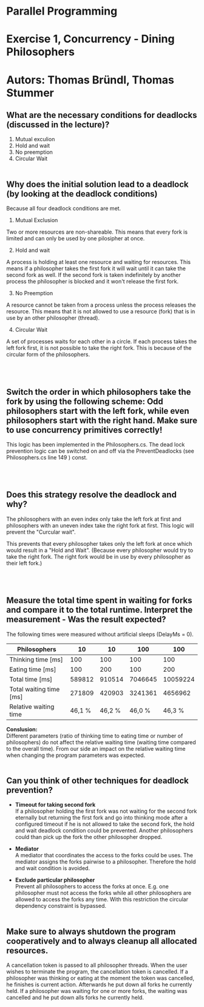 # Parallel Programming

# Exercise 1, Concurrency - Dining Philosophers

# Autors: Thomas Bründl, Thomas Stummer

## What are the necessary conditions for deadlocks (discussed in the lecture)?

1. Mutual exculion
2. Hold and wait
3. No preemption
4. Circular Wait
   <br/>
   <br/>

## Why does the initial solution lead to a deadlock (by looking at the deadlock conditions)

Because all four deadlock conditions are met.

1. Mutual Exclusion

Two or more resources are non-shareable.
This means that every fork is limited and can only be used by one pilosipher at once.

2. Hold and wait

A process is holding at least one resource and waiting for resources.
This means if a philosopher takes the first fork it will wait until it can take the second fork as well.
If the second fork is taken indefinitely by another process the philosopher is blocked and it won't release the first fork.

3. No Preemption

A resource cannot be taken from a process unless the process releases the resource.
This means that it is not allowed to use a resource (fork) that is in use by an other philosopher (thread).

4. Circular Wait

A set of processes waits for each other in a circle.
If each process takes the left fork first, it is not possible to take the right fork.
This is because of the circular form of the philosophers.

<br/>
<br/>

## Switch the order in which philosophers take the fork by using the following scheme: Odd philosophers start with the left fork, while even philosophers start with the right hand. Make sure to use concurrency primitives correctly!

This logic has been implemented in the Philosophers.cs.
The dead lock prevention logic can be switched on and off via the PreventDeadlocks (see Philosophers.cs line 149 ) const.

<br/>
<br/>

## Does this strategy resolve the deadlock and why?

The philosophers with an even index only take the left fork at first and philosophers with an uneven index take the right fork at first. This logic will prevent the "Curcular wait".

This prevents that every philosopher takes only the left fork at once which would result in a "Hold and Wait".
(Because every philosopher would try to take the right fork.
The right fork would be in use by every philosopher as their left fork.)

<br/>
<br/>

## Measure the total time spent in waiting for forks and compare it to the total runtime. Interpret the measurement - Was the result expected?

The following times were measured without artificial sleeps (DelayMs = 0).

| Philosophers            | 10     | 10     | 100     | 100      |
| ----------------------- | ------ | ------ | ------- | -------- |
| Thinking time [ms]      | 100    | 100    | 100     | 100      |
| Eating time [ms]        | 100    | 200    | 100     | 200      |
| Total time [ms]         | 589812 | 910514 | 7046645 | 10059224 |
| Total waiting time [ms] | 271809 | 420903 | 3241361 | 4656962  |
| Relative waiting time   | 46,1 % | 46,2 % | 46,0 %  | 46,3 %   |

**Conslusion:**<br/>
Different parameters (ratio of thinking time to eating time or number of philosophers) do not affect the relative waiting time (waiting time compared to the overall time). From our side an impact on the relative waiting time when changing the program parameters was expected.
<br/>
<br/>

## Can you think of other techniques for deadlock prevention?

- **Timeout for taking second fork**<br/>
  If a philosopher holding the first fork was not waiting for the second fork eternally but returning the first fork and go into thinking mode after a configured timeout if he is not allowed to take the second fork, the hold and wait deadlock condition could be prevented. Another philosophers could than pick up the fork the other philosopher dropped.

- **Mediator**<br/>
  A mediator that coordinates the access to the forks could be uses. The mediator assigns the forks pairwise to a philosopher. Therefore the hold and wait condition is avoided.

- **Exclude particular philosopher**<br/>
  Prevent all philosophers to access the forks at once. E.g. one philosopher must not access the forks while all other philosophers are allowed to access the forks any time. With this restriction the circular dependency constraint is bypassed.
  <br/>
  <br/>

## Make sure to always shutdown the program cooperatively and to always cleanup all allocated resources.

A cancellation token is passed to all philosopher threads. When the user wishes to terminate the program, the cancellation token is cancelled. If a philosopher was thinking or eating at the moment the token was cancelled, he finishes is current action. Afterwards he put down all forks he currently held. If a philosopher was waiting for one or more forks, the waiting was cancelled and he put down alls forks he currently held.
